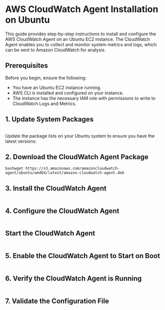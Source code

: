 # AWS CloudWatch Agent Installation on Ubuntu

This guide provides step-by-step instructions to install and configure the AWS CloudWatch Agent on an Ubuntu EC2 instance. The CloudWatch Agent enables you to collect and monitor system metrics and logs, which can be sent to Amazon CloudWatch for analysis.

## Prerequisites

Before you begin, ensure the following:

- You have an Ubuntu EC2 instance running.
- AWS CLI is installed and configured on your instance.
- The instance has the necessary IAM role with permissions to write to CloudWatch Logs and Metrics.

## 1. Update System Packages
   ```bashsudo apt-get update
```

Update the package lists on your Ubuntu system to ensure you have the latest versions:

## 2. Download the CloudWatch Agent Package
   ```bashwget https://s3.amazonaws.com/amazoncloudwatch-agent/ubuntu/amd64/latest/amazon-cloudwatch-agent.deb```

## 3. Install the CloudWatch Agent
```bash sudo dpkg -i amazon-cloudwatch-agent.deb
```

## 4. Configure the CloudWatch Agent
```bash vi /opt/aws/amazon-cloudwatch-agent/etc/amazon-cloudwatch-agent.json
```

## Start the CloudWatch Agent
```bash sudo systemctl start amazon-cloudwatch-agent
```

## 5. Enable the CloudWatch Agent to Start on Boot
```bash sudo systemctl enable amazon-cloudwatch-agent
```

## 6. Verify the CloudWatch Agent is Running
```bash sudo systemctl status amazon-cloudwatch-agent
```

## 7. Validate the Configuration File
```bash sudo /opt/aws/amazon-cloudwatch-agent/bin/amazon-cloudwatch-agent-ctl -a fetch-config -m ec2 -c file:/opt/aws/amazon-cloudwatch-agent/etc/amazon-cloudwatch-agent.json -s
```

